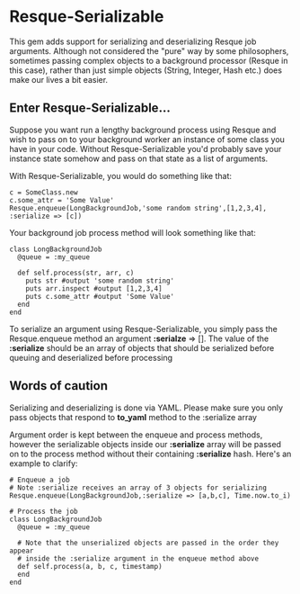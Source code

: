 # Resque-Serializable

This gem adds support for serializing and deserializing Resque job arguments. Although not considered the "pure" way by some philosophers, sometimes passing complex objects to a 
background processor (Resque in this case), rather than just simple objects (String, Integer, Hash etc.) does make our lives a bit easier.

## Enter Resque-Serializable...

Suppose you want run a lengthy background process using Resque and wish to pass on to your background worker an instance of some class you have in your code. Without Resque-Serializable
you'd probably save your instance state somehow and pass on that state as a list of arguments.

With Resque-Serializable, you would do something like that:

    c = SomeClass.new
    c.some_attr = 'Some Value'
    Resque.enqueue(LongBackgroundJob,'some random string',[1,2,3,4], :serialize => [c])

Your background job process method will look something like that:

    class LongBackgroundJob
      @queue = :my_queue
      
      def self.process(str, arr, c)
        puts str #output 'some random string'
        puts arr.inspect #output [1,2,3,4]
        puts c.some_attr #output 'Some Value'
      end
    end

To serialize an argument using Resque-Serializable, you simply pass the Resque.enqueue method an argument **:serialze** => [].
The value of the **:serialize** should be an array of objects that should be serialized before queuing and deserialized before processing

## Words of caution

Serializing and deserializing is done via YAML. Please make sure you only pass objects that respond to **to_yaml** method to the :serialize array

Argument order is kept between the enqueue and process methods, however the serializable objects inside our **:serialize** array will be passed on to the process method without their
containing **:serialize** hash. Here's an example to clarify:
  
    # Enqueue a job
    # Note :serialize receives an array of 3 objects for serializing
    Resque.enqueue(LongBackgroundJob,:serialize => [a,b,c], Time.now.to_i)
  
    # Process the job
    class LongBackgroundJob
      @queue = :my_queue
      
      # Note that the unserialized objects are passed in the order they appear
      # inside the :serialize argument in the enqueue method above
      def self.process(a, b, c, timestamp)
      end
    end